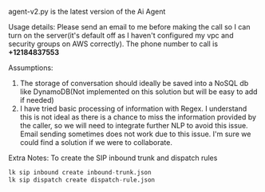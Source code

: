 agent-v2.py is the latest version of the Ai Agent

Usage details:
Please send an email to me before making the call so I can turn on the server(it's default off as I haven't configured my vpc and security groups on AWS correctly). 
The phone number to call is 
**+12184837553**

Assumptions:
1. The storage of conversation should ideally be saved into a NoSQL db like DynamoDB(Not implemented on this solution but will be easy to add if needed)
2. I have tried basic processing of information with Regex. I understand this is not ideal as there is a chance to miss the information provided by the caller, so we will need to integrate further NLP to avoid this issue. Email sending sometimes does not work due to this issue. I'm sure we could find a solution if we were to collaborate.


Extra Notes:
To create the SIP inbound trunk and dispatch rules 
```python
lk sip inbound create inbound-trunk.json
lk sip dispatch create dispatch-rule.json

```
